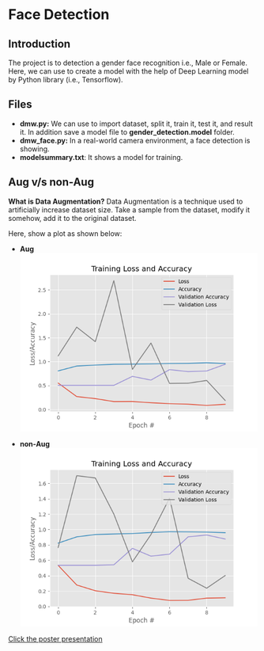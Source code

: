 # Face Detection #

## Introduction ##
The project is to detection a gender face recognition i.e., Male or Female. Here, we can use to create a model with the help of Deep Learning model by Python library (i.e., Tensorflow).

## Files ##
- **dmw.py:** We can use to import dataset, split it, train it, test it, and result it. In addition save a model file to **gender_detection.model** folder.
- **dmw_face.py:** In a real-world camera environment, a face detection is showing.
- **modelsummary.txt**: It shows a model for training.

## Aug v/s non-Aug ##
**What is Data Augmentation?** Data Augmentation is a technique used to artificially increase dataset size. Take a sample from the dataset, modify it somehow, add it to the original dataset.

Here, show a plot as shown below:
- **Aug**
![plot](plot_with_aug.png)

- **non-Aug**
![plot](plot_without_aug.png)

[Click the poster presentation](https://docs.google.com/presentation/d/1qwLPPaMutRK1Zn8L5Qt85-uYC0jC249vVazbBrm7UY8/edit?usp=sharing)
